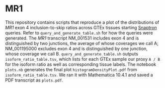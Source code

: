 # MR1
This repository contains scripts that reproduce a plot of the distributions of _MR1_ exon 4 inclusion-to-skip ratios across GTEx tissues starting [Snaptron](https://academic.oup.com/bioinformatics/article/34/1/114/4101942) queries. Refer to `query_and_generate_table.sh` for how the queries were generated. The _MR1_ transcript NM_001531 includes exon 4 and is distinguished by two junctions, the average of whose coverages we call A; NM_001195000 excludes exon 4 and is distinguished by one junction, whose coverage we call B. `query_and_generate_table.sh` outputs `isoform_ratio_table.tsv`, which lists for each GTEx sample our proxy `A / B` for the isoform ratio as well as corresponding tissue labels. The notebook `plots.nb` generates the final plot `histogramDensityPlot.pdf` from `isoform_ratio_table.tsv`. We ran it with Mathematica 10.4.1 and saved a PDF transcript as `plots.pdf`.
